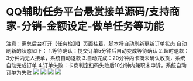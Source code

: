 # QQ辅助任务平台悬赏接单源码/支持商家-分销-金额设定-做单任务等功能

注意：需总后台打开【任务检测】页面挂着，脚本将自动刷新更新订单状态
自动刷新的状态如下：
1.等待确认：提交订单5分钟后自动变成等待确认
2.超时退款：3分钟内无人接单，系统自动退款
3.自动完成：20分钟内卡商未确认收货，系统自动完成订单
4.订单失败：卡商判定扫码失败后10分钟内兼职未申诉，系统自动订单为失败
[![](https://wukongymw.com/wp-content/uploads/2022/10/1666077848-a59be71aa7e25ff.jpg)](https://wukongymw.com/wp-content/uploads/2022/10/1666077848-a59be71aa7e25ff.jpg)
[![](https://wukongymw.com/wp-content/uploads/2022/10/1666077846-19c25901d01686c.jpg)](https://wukongymw.com/wp-content/uploads/2022/10/1666077846-19c25901d01686c.jpg)
[![](https://wukongymw.com/wp-content/uploads/2022/10/1666077845-fbeb1e08477d44f.jpg)](https://wukongymw.com/wp-content/uploads/2022/10/1666077845-fbeb1e08477d44f.jpg)
[![](https://wukongymw.com/wp-content/uploads/2022/10/1666077843-392c2ac8514aa97.jpg)](https://wukongymw.com/wp-content/uploads/2022/10/1666077843-392c2ac8514aa97.jpg)